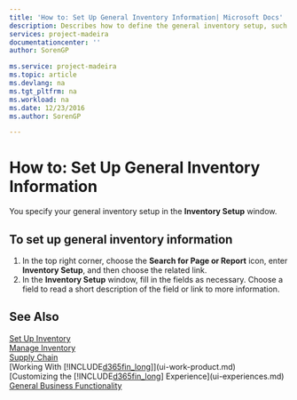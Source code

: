 ```yaml
---
title: 'How to: Set Up General Inventory Information| Microsoft Docs'
description: Describes how to define the general inventory setup, such as number series and how to use locations.
services: project-madeira
documentationcenter: ''
author: SorenGP

ms.service: project-madeira
ms.topic: article
ms.devlang: na
ms.tgt_pltfrm: na
ms.workload: na
ms.date: 12/23/2016
ms.author: SorenGP

---
```

# How to: Set Up General Inventory Information
You specify your general inventory setup in the **Inventory Setup** window.

## To set up general inventory information
1. In the top right corner, choose the **Search for Page or Report** icon, enter **Inventory Setup**, and then choose the related link.
2. In the **Inventory Setup** window, fill in the fields as necessary. Choose a field to read a short description of the field or link to more information.

## See Also
[Set Up Inventory](inventory-setup-inventory.md)  
[Manage Inventory](inventory-manage-inventory.md)  
[Supply Chain](madeira-supply-chain.md)  
[Working With [!INCLUDE[d365fin_long](includes/d365fin_long_md.md)]](ui-work-product.md)  
[Customizing the [!INCLUDE[d365fin_long](includes/d365fin_long_md.md)] Experience](ui-experiences.md)  
[General Business Functionality](ui-across-business-areas.md)
